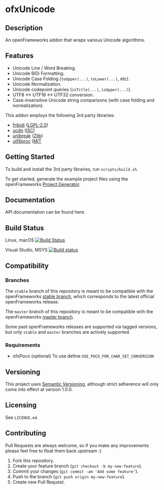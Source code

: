 ofxUnicode
=======

## Description

An openFrameworks addon that wraps various Unicode algorithms.

## Features

- Unicode Line / Word Breaking.
- Unicode BiDi Formatting.
- Unicode Case Folding (`toUpper(...)`, `toLower(...)`, etc).
- Unicode Normalization.
- Unicode codepoint queries (`isTitle(...)`, `isUpper(...)`).
- UTF8 <-> UTF16 <-> UTF32 conversion.
- Case-insensitive Unicode string comparisons (with case folding and normalization).

This addon employs the following 3rd party libraries:

- [fribidi](https://fribidi.org/) ([LGPL-2.0](https://opensource.org/licenses/LGPL-2.0))
- [ucdn](https://github.com/grigorig/ucdn) ([ISC](https://opensource.org/licenses/ISC))
- [unibreak](https://github.com/adah1972/libunibreak) ([Zlib](https://opensource.org/licenses/Zlib))
- [utf8proc](https://github.com/JuliaLang/utf8proc) ([MIT]([Zlib](https://opensource.org/licenses/MIT))

## Getting Started

To build and install the 3rd party libraries, run `scripts/build.sh`.

To get started, generate the example project files using the openFrameworks [Project Generator](http://openframeworks.cc/learning/01_basics/how_to_add_addon_to_project/).

## Documentation

API documentation can be found here.

## Build Status

Linux, macOS [![Build Status](https://travis-ci.org/bakercp/ofxUnicode.svg?branch=master)](https://travis-ci.org/bakercp/ofxHTTP)

Visual Studio, MSYS [![Build status](https://ci.appveyor.com/api/projects/status/cvahckay2t65tl2x/branch/master?svg=true)](https://ci.appveyor.com/project/bakercp/ofxunicode/branch/master)

## Compatibility

### Branches

The `stable` branch of this repository is meant to be compatible with the openFrameworks [stable branch](https://github.com/openframeworks/openFrameworks/tree/stable), which corresponds to the latest official openFrameworks release.

The `master` branch of this repository is meant to be compatible with the openFrameworks [master branch](https://github.com/openframeworks/openFrameworks/tree/master).

Some past openFrameworks releases are supported via tagged versions, but only `stable` and `master` branches are actively supported.

### Requirements

- ofxPoco (optional) To use define `USE_POCO_FOR_CHAR_SET_CONVERSION`

## Versioning

This project uses [Semantic Versioning](http://semver.org/), although strict adherence will only come into effect at version 1.0.0.

## Licensing

See `LICENSE.md`.

## Contributing

Pull Requests are always welcome, so if you make any improvements please feel free to float them back upstream :)

1. Fork this repository.
2. Create your feature branch (`git checkout -b my-new-feature`).
3. Commit your changes (`git commit -am 'Add some feature'`).
4. Push to the branch (`git push origin my-new-feature`).
5. Create new Pull Request.
